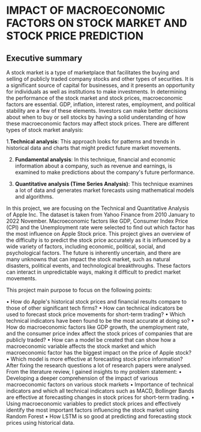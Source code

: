 # **IMPACT OF MACROECONOMIC FACTORS ON STOCK MARKET AND STOCK PRICE PREDICTION**

## **Executive summary**

A stock market is a type of marketplace that facilitates the buying and selling of publicly traded company stocks and other types of securities. It is a significant source of capital for businesses, and it presents an opportunity for individuals as well as institutions to make investments. In determining the performance of the stock market and stock prices, macroeconomic factors are essential. GDP, inflation, interest rates, employment, and political stability are a few of these elements. Investors can make better decisions about when to buy or sell stocks by having a solid understanding of how these macroeconomic factors may affect stock prices. There are different types of stock market analysis: 

1.**Technical analysis**: This approach looks for patterns and trends in historical data and charts that might predict future market movements.

2. **Fundamental analysis**: In this technique, financial and economic information about a company, such as revenue and earnings, is examined to make predictions about the company's future performance.
  
3. **Quantitative analysis (Time Series Analysis)**: This technique examines a lot of data and generates market forecasts using mathematical models and algorithms.
   
In this project, we are focusing on the Technical and Quantitative Analysis of Apple Inc. The dataset is taken from Yahoo Finance from 2010 January to 2022 November. Macroeconomic factors like GDP, Consumer Index Price (CPI) and the  Unemployment rate were selected to find out which factor has the most influence on Apple Stock price.
This project gives an overview of the difficulty is to predict the stock price accurately as it is influenced by a wide variety of factors, including economic, political, social, and psychological factors. The future is inherently uncertain, and there are many unknowns that can impact the stock market, such as natural disasters, political events, and technological breakthroughs. These factors can interact in unpredictable ways, making it difficult to predict market movements.

This project main purpose to focus on the following points:

•	 How do Apple's historical stock prices and financial results compare to those of other significant tech firms?
•	How can technical indicators be used to forecast stock price movements for short-term trading? • Which technical indicators have been found to be the most accurate at doing so?
•	 How do macroeconomic factors like GDP growth, the unemployment rate, and the consumer price index affect the stock prices of companies that are publicly traded?
•	How can a model be created that can show how a macroeconomic variable affects the stock market and which macroeconomic factor has the biggest impact on the price of Apple stock?
•	Which model is more effective at forecasting stock price information?
After fixing the research questions a lot of research papers were analysed. From the literature review, I gained insights to my problem statement: 
•	Developing a deeper comprehension of the impact of various macroeconomic factors on various stock markets
•	Importance of technical indicators and which all technical indicators such as MACD, Bollinger Bands are effective at forecasting changes in stock prices for short-term trading.
•	Using macroeconomic variables to predict stock prices and effectively identify the most important factors influencing the stock market using Random Forest
•	How LSTM is so good at predicting and forecasting stock prices using historical data.
